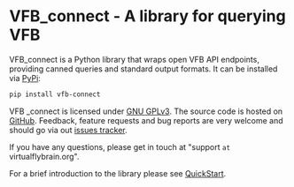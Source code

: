 # VFB_connect - A library for querying VFB

VFB_connect is a Python library that wraps open VFB API endpoints, providing
canned queries and standard output formats.  It can be installed via [PyPi](https://pypi.org/project/vfb-connect/):

```sh
pip install vfb-connect
```

VFB _connect is licensed under [GNU GPLv3](https://github.com/VirtualFlyBrain/VFB_connect/blob/master/LICENSE). The source code is hosted on [GitHub](https://github.com/VirtualFlyBrain/VFB_connect).
Feedback, feature requests and bug reports are very welcome and should go via
out [issues tracker](https://github.com/VirtualFlyBrain/VFB_connect/issues).

If you have any questions, please get in touch at "support `at` virtualflybrain.org".

For a brief introduction to the library please see [QuickStart]().
